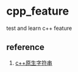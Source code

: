 # cpp_feature
test and learn c++ feature

## reference
1. [c++原生字符串](https://blog.csdn.net/K346K346/article/details/82024808)
